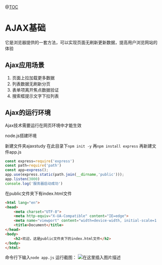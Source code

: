 ﻿@[TOC](目录)
# AJAX基础
它是浏览器提供的一套方法，可以实现页面无刷新更新数据，提高用户浏览网站的体验
## Ajax应用场景

 1. 页面上拉加载更多数据
 2. 列表数据无刷新分页
 3. 表单项离开焦点数据验证
 4. 搜索框提示文字下拉列表
## Ajax的运行环境
Ajax技术需要运行在网页环境中才能生效

node.js搭建环境

新建文件夹ajaxstudy
在此目录下`npm init -y`
再`npm install express`
再新建文件app.js

```javascript
const express=require('express')
const path=require('path')
const app=express();
app.use(express.static(path.join(__dirname,'public')));
app.listen(3000)
console.log('服务器启动成功')
```
在public文件夹下有index.html文件
<!DOCTYPE html>

```html
<html lang="en">
<head>
    <meta charset="UTF-8">
    <meta http-equiv="X-UA-Compatible" content="IE=edge">
    <meta name="viewport" content="width=device-width, initial-scale=1.0">
    <title>Document</title>
</head>
<body>
    <h2>欢迎，这是public文件夹下的index.html文件</h2>
</body>
</html>
```
命令行下输入`node app.js`
运行截图：
![在这里插入图片描述](https://img-blog.csdnimg.cn/57cca836e1ad4aa4b7a0f259d2a014a0.png)

